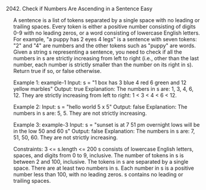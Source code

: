 2042. Check if Numbers Are Ascending in a Sentence
Easy

A sentence is a list of tokens separated by a single space with no leading or trailing spaces. Every token is either a positive number consisting of digits 0-9 with no leading zeros, or a word consisting of lowercase English letters.
For example, "a puppy has 2 eyes 4 legs" is a sentence with seven tokens: "2" and "4" are numbers and the other tokens such as "puppy" are words.
Given a string s representing a sentence, you need to check if all the numbers in s are strictly increasing from left to right (i.e., other than the last number, each number is strictly smaller than the number on its right in s).
Return true if so, or false otherwise.

Example 1:
example-1
Input: s = "1 box has 3 blue 4 red 6 green and 12 yellow marbles"
Output: true
Explanation: The numbers in s are: 1, 3, 4, 6, 12.
They are strictly increasing from left to right: 1 < 3 < 4 < 6 < 12.

Example 2:
Input: s = "hello world 5 x 5"
Output: false
Explanation: The numbers in s are: 5, 5. They are not strictly increasing.

Example 3:
example-3
Input: s = "sunset is at 7 51 pm overnight lows will be in the low 50 and 60 s"
Output: false
Explanation: The numbers in s are: 7, 51, 50, 60. They are not strictly increasing.
 
Constraints:
3 <= s.length <= 200
s consists of lowercase English letters, spaces, and digits from 0 to 9, inclusive.
The number of tokens in s is between 2 and 100, inclusive.
The tokens in s are separated by a single space.
There are at least two numbers in s.
Each number in s is a positive number less than 100, with no leading zeros.
s contains no leading or trailing spaces.
